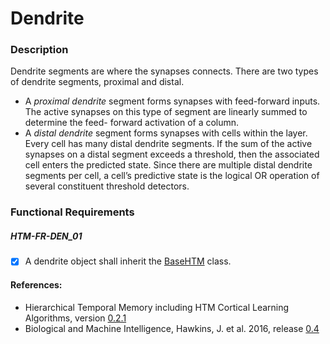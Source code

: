 
# Dendrite

### Description
Dendrite segments are where the synapses connects. There are two types of dendrite segments, proximal and
distal.
- A *proximal dendrite* segment forms synapses with feed-forward inputs. The active synapses on this
type of segment are linearly summed to determine the feed- forward activation of a column.
- A *distal dendrite* segment forms synapses with cells within the layer. Every cell has many distal
dendrite segments. If the sum of the active synapses on a distal segment exceeds a threshold, then the
associated cell enters the predicted state. Since there are multiple distal dendrite segments per cell, a
cell’s predictive state is the logical OR operation of several constituent threshold detectors.

### Functional Requirements

##### HTM-FR-DEN_01
- [x] A dendrite object shall inherit the [BaseHTM](./req_basehtm.md) class.



#### References:
* Hierarchical Temporal Memory including HTM Cortical Learning Algorithms, version [0.2.1](https://numenta.org/resources/HTM_CorticalLearningAlgorithms.pdf)
* Biological and Machine Intelligence, Hawkins, J. et al. 2016, release [0.4](https://numenta.com/resources/biological-and-machine-intelligence/)
